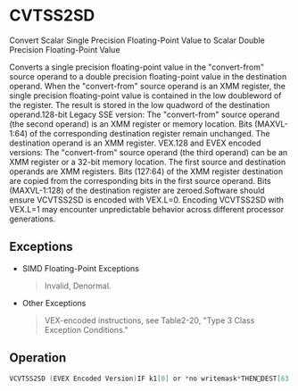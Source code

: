 # CVTSS2SD

Convert Scalar Single Precision Floating-Point Value to Scalar Double Precision Floating-Point Value

Converts a single precision floating-point value in the "convert-from" source operand to a double precision floating-point value in the destination operand.
When the "convert-from" source operand is an XMM register, the single precision floating-point value is contained in the low doubleword of the register.
The result is stored in the low quadword of the destination operand.128-bit Legacy SSE version: The "convert-from" source operand (the second operand) is an XMM register or memory location.
Bits (MAXVL-1:64) of the corresponding destination register remain unchanged.
The destination operand is an XMM register.
VEX.128 and EVEX encoded versions: The "convert-from" source operand (the third operand) can be an XMM register or a 32-bit memory location.
The first source and destination operands are XMM registers.
Bits (127:64) of the XMM register destination are copied from the corresponding bits in the first source operand.
Bits (MAXVL-1:128) of the destination register are zeroed.Software should ensure VCVTSS2SD is encoded with VEX.L=0.
Encoding VCVTSS2SD with VEX.L=1 may encounter unpredictable behavior across different processor generations.

## Exceptions

- SIMD Floating-Point Exceptions
  > Invalid, Denormal.
- Other Exceptions
  > VEX-encoded instructions, see Table2-20, "Type 3 Class Exception Conditions."

## Operation

```C
VCVTSS2SD (EVEX Encoded Version)IF k1[0] or *no writemask*THENDEST[63:0] := Convert_Single_Precision_To_Double_Precision_Floating_Point(SRC2[31:0]);ELSE IF *merging-masking*; merging-maskingTHEN *DEST[63:0] remains unchanged*ELSE ; zeroing-maskingTHEN DEST[63:0] = 0FI;FI;VCVTSS2SD (VEX.128 Encoded Version)DEST[63:0] := Convert_Single_Precision_To_Double_Precision_Floating_Point(SRC2[31:0])DEST[127:64] := SRC1[127:64]DEST[MAXVL-1:128] := 0CVTSS2SD (128-bit Legacy SSE Version)DEST[63:0] := Convert_Single_Precision_To_Double_Precision_Floating_Point(SRC[31:0]);DEST[MAXVL-1:64] (Unmodified)Intel C/C++ Compiler Intrinsic EquivalentVCVTSS2SD __m128d _mm_cvt_roundss_sd(__m128d a, __m128 b, int r);VCVTSS2SD __m128d _mm_mask_cvt_roundss_sd(__m128d s, __mmask8 m, __m128d a,__m128 b, int r);VCVTSS2SD __m128d _mm_maskz_cvt_roundss_sd(__mmask8 k, __m128d a, __m128 a, int r);VCVTSS2SD __m128d _mm_mask_cvtss_sd(__m128d s, __mmask8 m, __m128d a,__m128 b);VCVTSS2SD __m128d _mm_maskz_cvtss_sd(__mmask8 m, __m128d a,__m128 b);CVTSS2SD __m128d_mm_cvtss_sd(__m128d a, __m128 a);
```
